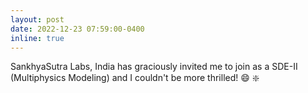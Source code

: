 ```yaml
---
layout: post
date: 2022-12-23 07:59:00-0400
inline: true
---
```


SankhyaSutra Labs, India has graciously invited me to join as a SDE-II (Multiphysics Modeling) and I couldn't be more thrilled! :smile: :sparkle: